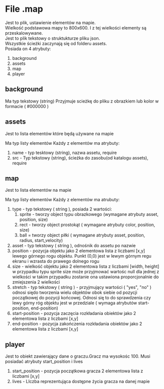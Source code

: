 # File .map

Jest to plik, ustawienie elementów na mapie.<br />
Wielkość podstawowa mapy to 800x600. I z tej wielkości elementy są przeskalowywane.<br/>
Jest to plik tekstowy o struktukturze pliku json.<br/>
Wszystkie ścieżki zaczynają się od folderu assets.<br/>
Posiada on 4 atrybuty:

1. background
2. assets
3. map
4. player

## background

Ma typ tekstowy (string)
Przyjmuje scieżkę do pliku z obrazkiem lub kolor w formacie ( #000000 )

## assets

Jest to lista elementów które będą używane na mapie

Ma typ listy elementów Każdy z elementów ma atrybuty:

1. name - typ tesktowy (string), nazwa assetu, require
2. src - Typ tekstowy (string), ścieżka do zasobu(od katalogu assets), require

## map

Jest to lista elementów na mapie

Ma typ listy elementów Każdy z elementów ma atrubuty:

1. type - typ tekstowy ( string ), posiada 2 wartości:
    1. sprite - tworzy object typu obrazkowego (wymagane atrybuty asset, position, size)
    2. rect - tworzy object prostokąt ( wymagane atrybuty color, position, size)
    3. ball = tworzy object piłki ( wymagane atrybuty asset, position, radius, start_velocity)
2. asset - typ tekstowy ( string ), odnośnik do assetu po nazwie
3. position - pozycja objektu jako 2 elementowa lista z liczbami [x,y] lewego górnego rogu objektu. Punkt (0,0) jest w
   lewym górnym regu ekranu i wzrasta do prawego dolnego rogu
4. size - wielkość objektu jako 2 elementowa lista z liczbami [width, height] w przypadku typu sprite size może
   przyjmować wartośc null dla jednej z wielkości w takim przypadku zostanie ona ustawiona proporcjonalnie do
   zmiejszenia 2 wielkości
5. stretch - typ tekstowy ( string ) - przyjmujący wartości ( "yes", "no" ) odnosi siędo tworzenia wielu objektów obok
   siebie od pozycji początkowej do pozycji końcowej. Odnosi się to do sprawdzenia czy lewy górny róg objektu jest w
   przedziale ( wymaga atrybutów start-position, end-position)
6. start-position - pozycja zaczęcia rozkładania obiektów jako 2 elementowa lista z liczbami [x,y]
7. end-position - pozycja zakończenia rozkładania obiektów jako 2 elementowa lista z liczbami [x,y]

## player

Jest to obiekt zawierający dane o graczu.Gracz ma wysokośc 100. Musi posiadać atrybuty start_position i lives

1. start_position - pozycja początkowa gracza 2 elementowa lista z liczbami [x,y]
2. lives - LIczba reprezentująca dostępne życia gracza na danej mapie










